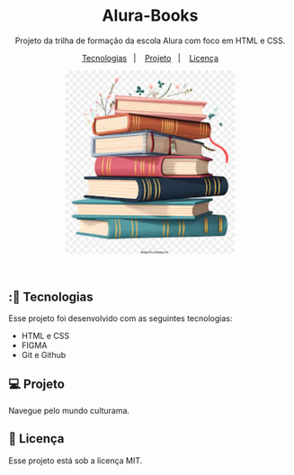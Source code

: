 <h1 align="center">Alura-Books</h1>

<p align="center">
Projeto da trilha de formação da escola Alura com foco em HTML e CSS.
</p>

<p align="center">
  <a href="#-tecnologias">Tecnologias</a>&nbsp;&nbsp;&nbsp;|&nbsp;&nbsp;&nbsp;
  <a href="#-projeto">Projeto</a>&nbsp;&nbsp;&nbsp;|&nbsp;&nbsp;&nbsp;
  <a href="#memo-licença">Licença</a>
</p>

<p align="center">
  <img alt="livros" src= ".github/preview.png" width="60%">
</p>

<br>


## :🚀 Tecnologias

Esse projeto foi desenvolvido com as seguintes tecnologias:

- HTML e CSS
- FIGMA
- Git e Github


## 💻 Projeto

Navegue pelo mundo culturama.

## :memo: Licença

Esse projeto está sob a licença MIT.

